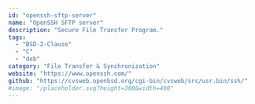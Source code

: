 ```yaml
---
id: "openssh-sftp-server"
name: "OpenSSH SFTP server"
description: "Secure File Transfer Program."
tags:
  - "BSD-2-Clause"
  - "C"
  - "deb"
category: "File Transfer & Synchronization"
website: "https://www.openssh.com/"
github: "https://cvsweb.openbsd.org/cgi-bin/cvsweb/src/usr.bin/ssh/"
#image: "/placeholder.svg?height=300&width=400"
---
```


